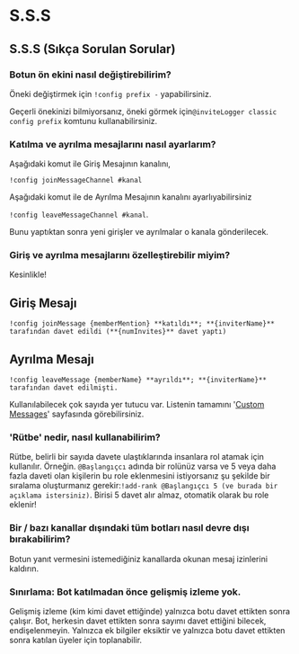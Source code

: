 # S.S.S

## S.S.S \(Sıkça Sorulan Sorular\)

### Botun ön ekini nasıl değiştirebilirim?

Öneki değiştirmek için `!config prefix -` yapabilirsiniz.

Geçerli önekinizi bilmiyorsanız, öneki görmek için`@inviteLogger classic config prefix` komtunu kullanabilirsiniz.

### Katılma ve ayrılma mesajlarını nasıl ayarlarım?

Aşağıdaki komut ile Giriş Mesajının kanalını,

`!config joinMessageChannel #kanal`

Aşağıdaki komut ile de Ayrılma Mesajının kanalını ayarlıyabilirsiniz

`!config leaveMessageChannel #kanal`.

Bunu yaptıktan sonra yeni girişler ve ayrılmalar o kanala gönderilecek.

### Giriş ve ayrılma mesajlarını özelleştirebilir miyim?

Kesinlikle!

## Giriş Mesajı

`!config joinMessage {memberMention} **katıldı**; **{inviterName}** tarafından davet edildi (**{numInvites}** davet yaptı)`

## Ayrılma Mesajı

`!config leaveMessage {memberName} **ayrıldı**; **{inviterName}** tarafından davet edilmişti.`

Kullanılabilecek çok sayıda yer tutucu var. Listenin tamamını '[Custom Messages](../modueller/invites/custom-messages.md#oezellestirilmis-mesajlar)' sayfasında görebilirsiniz.

### 'Rütbe' nedir, nasıl kullanabilirim?

Rütbe, belirli bir sayıda davete ulaştıklarında insanlara rol atamak için kullanılır. Örneğin. `@Başlangıçcı` adında bir rolünüz varsa ve 5 veya daha fazla daveti olan kişilerin bu role eklenmesini istiyorsanız şu şekilde bir sıralama oluşturmanız gerekir:`!add-rank @Başlangıçcı 5 (ve burada bir açıklama istersiniz)`. Birisi 5 davet alır almaz, otomatik olarak bu role eklenir!

### Bir / bazı kanallar dışındaki tüm botları nasıl devre dışı bırakabilirim?

Botun yanıt vermesini istemediğiniz kanallarda okunan mesaj izinlerini kaldırın.

### Sınırlama: Bot katılmadan önce gelişmiş izleme yok.

Gelişmiş izleme \(kim kimi davet ettiğinde\) yalnızca botu davet ettikten sonra çalışır. Bot, herkesin davet ettikten sonra sayımı davet ettiğini bilecek, endişelenmeyin. Yalnızca ek bilgiler eksiktir ve yalnızca botu davet ettikten sonra katılan üyeler için toplanabilir.

